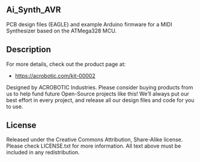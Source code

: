 ## Ai\_Synth\_AVR

PCB design files (EAGLE) and example Arduino firmware for a MIDI Synthesizer
based on the ATMega328 MCU.

## Description

For more details, check out the product page at:

   * https://acrobotic.com/kit-00002

Designed by ACROBOTIC Industries.  Please consider buying products from us to 
help fund future Open-Source projects like this! We’ll always put our best 
effort in every project, and release all our design files and code for you to 
use. 

## License

Released under the Creative Commons Attribution, Share-Alike license. Please 
check LICENSE.txt for more information. All text above must be included in any 
redistribution.
